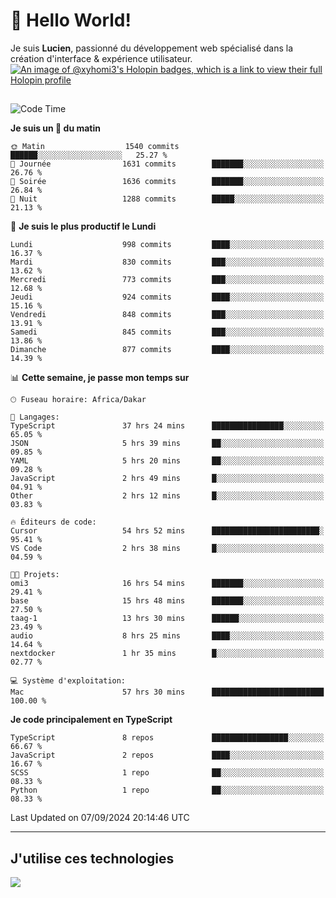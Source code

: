 # 👋 Hello World!

Je suis **Lucien**, passionné du développement web spécialisé dans la création d'interface & expérience utilisateur.
[![An image of @xyhomi3's Holopin badges, which is a link to view their full Holopin profile](https://holopin.me/xyhomi3)](https://holopin.io/@xyhomi3)

##

<!--START_SECTION:waka-->
![Code Time](http://img.shields.io/badge/Code%20Time-2%2C003%20hrs%2015%20mins-blue)

**Je suis un 🐤 du matin** 

```text
🌞 Matin                  1540 commits        ██████░░░░░░░░░░░░░░░░░░░   25.27 % 
🌆 Journée                1631 commits        ███████░░░░░░░░░░░░░░░░░░   26.76 % 
🌃 Soirée                 1636 commits        ███████░░░░░░░░░░░░░░░░░░   26.84 % 
🌙 Nuit                   1288 commits        █████░░░░░░░░░░░░░░░░░░░░   21.13 % 
```
📅 **Je suis le plus productif le Lundi** 

```text
Lundi                    998 commits         ████░░░░░░░░░░░░░░░░░░░░░   16.37 % 
Mardi                    830 commits         ███░░░░░░░░░░░░░░░░░░░░░░   13.62 % 
Mercredi                 773 commits         ███░░░░░░░░░░░░░░░░░░░░░░   12.68 % 
Jeudi                    924 commits         ████░░░░░░░░░░░░░░░░░░░░░   15.16 % 
Vendredi                 848 commits         ███░░░░░░░░░░░░░░░░░░░░░░   13.91 % 
Samedi                   845 commits         ███░░░░░░░░░░░░░░░░░░░░░░   13.86 % 
Dimanche                 877 commits         ████░░░░░░░░░░░░░░░░░░░░░   14.39 % 
```


📊 **Cette semaine, je passe mon temps sur** 

```text
🕑︎ Fuseau horaire: Africa/Dakar

💬 Langages: 
TypeScript               37 hrs 24 mins      ████████████████░░░░░░░░░   65.05 % 
JSON                     5 hrs 39 mins       ██░░░░░░░░░░░░░░░░░░░░░░░   09.85 % 
YAML                     5 hrs 20 mins       ██░░░░░░░░░░░░░░░░░░░░░░░   09.28 % 
JavaScript               2 hrs 49 mins       █░░░░░░░░░░░░░░░░░░░░░░░░   04.91 % 
Other                    2 hrs 12 mins       █░░░░░░░░░░░░░░░░░░░░░░░░   03.83 % 

🔥 Éditeurs de code: 
Cursor                   54 hrs 52 mins      ████████████████████████░   95.41 % 
VS Code                  2 hrs 38 mins       █░░░░░░░░░░░░░░░░░░░░░░░░   04.59 % 

🐱‍💻 Projets: 
omi3                     16 hrs 54 mins      ███████░░░░░░░░░░░░░░░░░░   29.41 % 
base                     15 hrs 48 mins      ███████░░░░░░░░░░░░░░░░░░   27.50 % 
taag-1                   13 hrs 30 mins      ██████░░░░░░░░░░░░░░░░░░░   23.49 % 
audio                    8 hrs 25 mins       ████░░░░░░░░░░░░░░░░░░░░░   14.64 % 
nextdocker               1 hr 35 mins        █░░░░░░░░░░░░░░░░░░░░░░░░   02.77 % 

💻 Système d'exploitation: 
Mac                      57 hrs 30 mins      █████████████████████████   100.00 % 
```

**Je code principalement en TypeScript** 

```text
TypeScript               8 repos             █████████████████░░░░░░░░   66.67 % 
JavaScript               2 repos             ████░░░░░░░░░░░░░░░░░░░░░   16.67 % 
SCSS                     1 repo              ██░░░░░░░░░░░░░░░░░░░░░░░   08.33 % 
Python                   1 repo              ██░░░░░░░░░░░░░░░░░░░░░░░   08.33 % 
```




 Last Updated on 07/09/2024 20:14:46 UTC
<!--END_SECTION:waka-->
---

## J'utilise ces technologies

<p align="left">
  <a href="https://skillicons.dev">
    <img src="https://skillicons.dev/icons?i=ts,js,md,scss,tailwind,react,docker,express,astro,vite,nextjs,vercel,figma,ableton" />
  </a>
</p>

